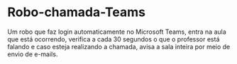 # Robo-chamada-Teams
Um robo que faz login automaticamente no Microsoft Teams, entra na aula que está ocorrendo, verifica a cada 30 segundos o que o professor está falando e caso esteja realizando a chamada, avisa a sala inteira por meio de envio de e-mails. 
